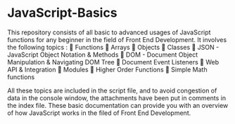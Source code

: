 # JavaScript-Basics

This repository consists of all basic to advanced usages of JavaScript functions for any beginner in the field of Front End Development. It involves the following topics : 
📌 Functions
📌 Arrays
📌 Objects
📌 Classes
📌 JSON - JavaScript Object Notation & Methods
📌 DOM - Document Object Manipulation & Navigating DOM Tree
📌 Document Event Listeners
📌 Web API & Integration
📌 Modules
📌 Higher Order Functions
📌 Simple Math functions

All these topics are included in the script file, and to avoid congestion of data in the console window, the attachments have been put in comments in the index file. These basic documentation can provide you with an overview of how JavaScript works in the filed of Front End Development. 


